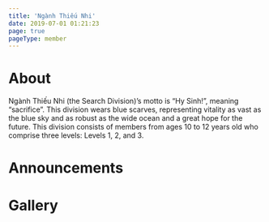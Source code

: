 ```yaml
---
title: 'Ngành Thiếu Nhi'
date: 2019-07-01 01:21:23
page: true
pageType: member
---
```


# About
Ngành Thiếu Nhi (the Search Division)’s motto is “Hy Sinh!”, meaning “sacrifice”. This division
wears blue scarves, representing vitality as vast as the blue sky and as robust as the wide ocean
and a great hope for the future. This division consists of members from ages 10 to 12 years old
who comprise three levels: Levels 1, 2, and 3.

# Announcements

# Gallery
